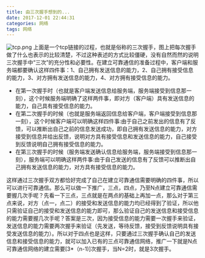 ```yaml
---
title: 由三次握手想到的...
date: 2017-12-01 22:44:31
categories: 网络
tags: 网络
---
```

![tcp.png](http://oo3aq3ac8.bkt.clouddn.com/tcp.png)
上面是一个tcp链接的过程，也就是俗称的三次握手，图上把每次握手做了什么也表示的比较清楚，不过这种表述的方式比较僵硬，没有自然而然的说明三次握手中“三次”的充分性和必要性。在建立可靠通信的准备过程中，客户端和服务端都要确认这样四件事：1、自己拥有发送信息的能力，2、自己拥有接受信息的能力，3、对方拥有发送信息的能力，4、对方拥有接受信息的能力。
+ 在第一次握手时（也就是客户端发送信息给服务端，服务端接受到信息那一刻），这个时候服务端明确了这样两件事，即对方（客户端）具有发送信息的能力，自己具有接受信息的能力。
+ 在第二次握手的时候（也就是服务端返回信息给客户端，客户端接受到信息那一刻），这个时候客户端可以明确这样四件事:由于自己之前发出的信息有了反馈，可以推断出自己之前的信息发送成功，即自己拥有发送信息的能力，对方接受到信息并给出反馈，说明对方具有接受信息和发送信息的能力，自己接受到反馈说明自己拥有接受信息的能力。
+ 在第三次握手的时候（服务端发送确认信息给服务端，服务端接受到信息那一刻），服务端可以明确这样两件事:由于自己发送的信息有了反馈可以推断出自己拥有发送信息的能力，对方具有接受信息的能力。

这样通过三次握手双方都恰好完成了自己在建立可靠通信需要明确的四件事，所以可以进行可靠通信。那么可以做一下推广，三点，四点，乃至N点建立可靠通信需要握几次手呢？先看一下三点，三点就是在两点的基础上再加一点，那么对于第三点来说，对方（点一，点二）的接受和发送信息的能力均已经得到了验证，所以他只需验证自己的接受和发送信息的能力即可，那么验证自己的发送信息和接受信息的能力需要握几次手呢？答案是三次，因为接受信息的能力需要一次握手来验证，发送信息的能力需要两次握手来验证（先发送，等待反馈，接受到反馈说明具有接受发送信息的能力）。所以对于四点也是这样，只要通过三次握手确认自己的发送信息和接受信息的能力，就可以加入已有的三点可靠通信网络，推广一下就是N点可靠通信网络的建立需要[3*（n-1)]次握手，当N=2时，就是3次握手。
















